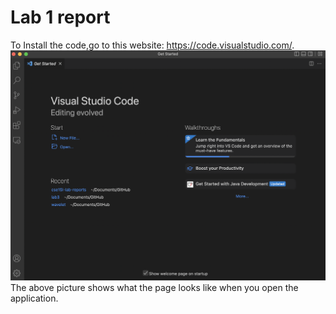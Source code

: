# Lab 1 report

To Install the code,go to this website: https://code.visualstudio.com/.
![Image](1.png)
The above picture shows what the page looks like when you open the application.


